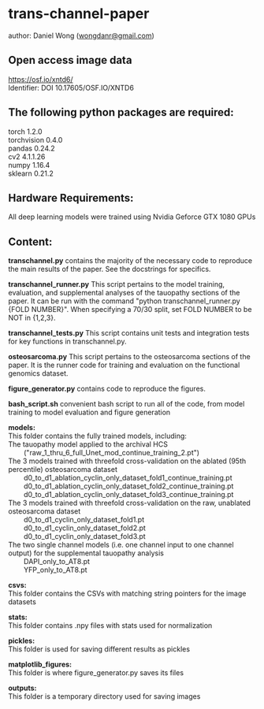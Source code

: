 # trans-channel-paper
author: Daniel Wong (wongdanr@gmail.com)

## Open access image data
https://osf.io/xntd6/ <br />
Identifier: DOI 10.17605/OSF.IO/XNTD6

## The following python packages are required: 
torch 1.2.0 <br />
torchvision 0.4.0 <br />
pandas 0.24.2 <br />
cv2 4.1.1.26 <br />
numpy 1.16.4 <br />
sklearn 0.21.2 <br />

## Hardware Requirements:
All deep learning models were trained using Nvidia Geforce GTX 1080 GPUs

## Content:

**transchannel.py** contains the majority of the necessary code to reproduce the main results of the paper. See the docstrings for specifics. 

**transchannel_runner.py** This script pertains to the model training, evaluation, and supplemental analyses of the tauopathy sections of the paper. It can be run with the command "python transchannel_runner.py {FOLD NUMBER}". When specifying a 70/30 split, set FOLD NUMBER to be NOT in {1,2,3}.

**transchannel_tests.py** This script contains unit tests and integration tests for key functions in transchannel.py.

**osteosarcoma.py** This script pertains to the osteosarcoma sections of the paper. It is the runner code for training and evaluation on the functional genomics dataset. 

**figure_generator.py** contains code to reproduce the figures.

**bash_script.sh** convenient bash script to run all of the code, from model training to model evaluation and figure generation

**models:**<br />
This folder contains the fully trained models, including: <br />
The tauopathy model applied to the archival HCS<br />
&nbsp;&nbsp;&nbsp;&nbsp;&nbsp;&nbsp;&nbsp;&nbsp;("raw_1_thru_6_full_Unet_mod_continue_training_2.pt")  <br />
The 3 models trained with threefold cross-validation on the ablated (95th percentile) osteosarcoma dataset  <br />
&nbsp;&nbsp;&nbsp;&nbsp;&nbsp;&nbsp;&nbsp;&nbsp;d0_to_d1_ablation_cyclin_only_dataset_fold1_continue_training.pt <br />
&nbsp;&nbsp;&nbsp;&nbsp;&nbsp;&nbsp;&nbsp;&nbsp;d0_to_d1_ablation_cyclin_only_dataset_fold2_continue_training.pt <br />
&nbsp;&nbsp;&nbsp;&nbsp;&nbsp;&nbsp;&nbsp;&nbsp;d0_to_d1_ablation_cyclin_only_dataset_fold3_continue_training.pt <br />
The 3 models trained with threefold cross-validation on the raw, unablated osteosarcoma dataset<br />
&nbsp;&nbsp;&nbsp;&nbsp;&nbsp;&nbsp;&nbsp;&nbsp;d0_to_d1_cyclin_only_dataset_fold1.pt  <br />
&nbsp;&nbsp;&nbsp;&nbsp;&nbsp;&nbsp;&nbsp;&nbsp;d0_to_d1_cyclin_only_dataset_fold2.pt <br />
&nbsp;&nbsp;&nbsp;&nbsp;&nbsp;&nbsp;&nbsp;&nbsp;d0_to_d1_cyclin_only_dataset_fold3.pt <br />
The two single channel models (i.e. one channel input to one channel output) for the supplemental tauopathy analysis<br />
&nbsp;&nbsp;&nbsp;&nbsp;&nbsp;&nbsp;&nbsp;&nbsp;DAPI_only_to_AT8.pt<br />
&nbsp;&nbsp;&nbsp;&nbsp;&nbsp;&nbsp;&nbsp;&nbsp;YFP_only_to_AT8.pt<br />

**csvs:**<br />
This folder contains the CSVs with matching string pointers for the image datasets <br />

**stats:**<br />
This folder contains .npy files with stats used for normalization <br />

**pickles:**<br />
This folder is used for saving different results as pickles <br />

**matplotlib_figures:**<br />
This folder is where figure_generator.py saves its files <br />

**outputs:**<br />
This folder is a temporary directory used for saving images <br />






